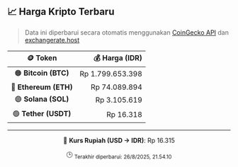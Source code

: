 

<!-- HARGA_KRIPTO -->
## 📈 Harga Kripto Terbaru

> Data ini diperbarui secara otomatis menggunakan [CoinGecko API](https://www.coingecko.com/) dan [exchangerate.host](https://exchangerate.host/)

<div align="center">

| 🪙 Token | 💰 Harga (IDR) |
|:------:|---------------:|
| 🟠 **Bitcoin (BTC)**   | Rp 1.799.653.398 |
| 🔵 **Ethereum (ETH)**  | Rp 74.089.894 |
| 🟣 **Solana (SOL)**    | Rp 3.105.619 |
| 🟢 **Tether (USDT)**   | Rp 16.318 |

---

💱 **Kurs Rupiah (USD → IDR)**: Rp 16.315

🕒 <sub>Terakhir diperbarui: 26/8/2025, 21.54.10</sub>

</div>
<!-- /HARGA_KRIPTO -->